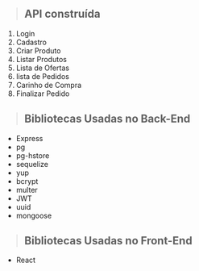> ## API construída

1. Login
2. Cadastro
3. Criar Produto
4. Listar Produtos
5. Lista de Ofertas
6. lista de Pedidos
7. Carinho de Compra
8. Finalizar Pedido


> ## Bibliotecas Usadas no Back-End
* Express
* pg
* pg-hstore
* sequelize
* yup
* bcrypt
* multer
* JWT
* uuid
* mongoose

> ## Bibliotecas Usadas no Front-End

* React
